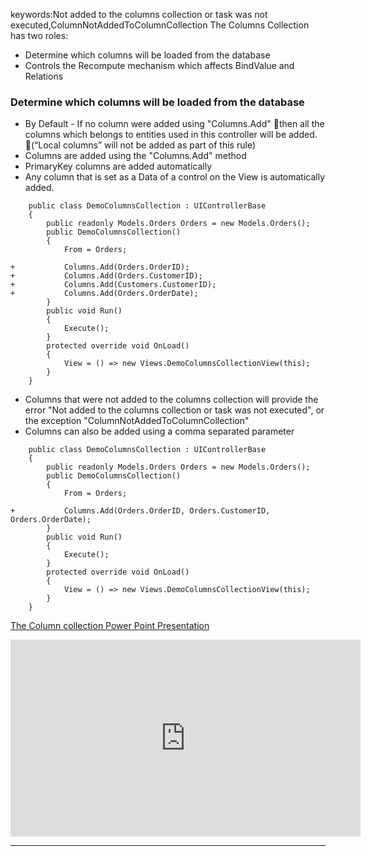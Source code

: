﻿keywords:Not added to the columns collection or task was not executed,ColumnNotAddedToColumnCollection
The Columns Collection has two roles:
* Determine which columns will be loaded from the database
* Controls the Recompute mechanism which affects BindValue and Relations


### Determine which columns will be loaded from the database
* By Default - If no column were added using "Columns.Add" then all the columns which belongs to entities used in this controller will be added. (“Local columns” will not be added as part of this rule)
* Columns are added using the "Columns.Add" method
* PrimaryKey columns are added automatically
* Any column that is set as a Data of a control on the View is automatically added.

```csdiff
    public class DemoColumnsCollection : UIControllerBase
    {
        public readonly Models.Orders Orders = new Models.Orders();
        public DemoColumnsCollection()
        {
            From = Orders;

+           Columns.Add(Orders.OrderID);
+           Columns.Add(Orders.CustomerID);
+           Columns.Add(Customers.CustomerID);
+           Columns.Add(Orders.OrderDate);
        }
        public void Run()
        {
            Execute();
        }
        protected override void OnLoad()
        {
            View = () => new Views.DemoColumnsCollectionView(this);
        }
    }
```


* Columns that were not added to the columns collection will provide the error "Not added to the columns collection or task was not executed", or the exception "ColumnNotAddedToColumnCollection"
* Columns can also be added using a comma separated parameter
```csdiff
    public class DemoColumnsCollection : UIControllerBase
    {
        public readonly Models.Orders Orders = new Models.Orders();
        public DemoColumnsCollection()
        {
            From = Orders;

+           Columns.Add(Orders.OrderID, Orders.CustomerID, Orders.OrderDate);
        }
        public void Run()
        {
            Execute();
        }
        protected override void OnLoad()
        {
            View = () => new Views.DemoColumnsCollectionView(this);
        }
    }
```

[The Column collection Power Point Presentation](ColumnCollection.pptx)

<iframe width="560" height="315" src="https://www.youtube.com/embed/ti87yg2hTyE?list=PL1DEQjXG2xnLhBFafjdkhUD_rDsiXiXHr" frameborder="0" allowfullscreen></iframe>

---

